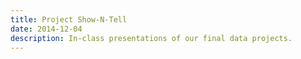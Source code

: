 ```yaml
---
title: Project Show-N-Tell
date: 2014-12-04
description: In-class presentations of our final data projects.
---
```


